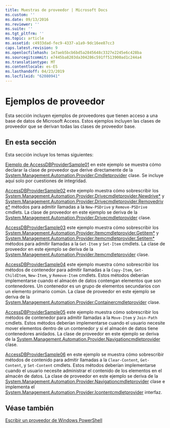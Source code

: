 ```yaml
---
title: Muestras de proveedor | Microsoft Docs
ms.custom: ''
ms.date: 09/13/2016
ms.reviewer: ''
ms.suite: ''
ms.tgt_pltfrm: ''
ms.topic: article
ms.assetid: c4933dad-fec9-4337-a1a9-9dc16ee87cc3
caps.latest.revision: 9
ms.openlocfilehash: 1e7aeb5bcb6bd5a2845648c3327e2245e6c428ba
ms.sourcegitcommit: e7445ba8203da304286c591ff513900ad1c244a4
ms.translationtype: MT
ms.contentlocale: es-ES
ms.lasthandoff: 04/23/2019
ms.locfileid: "62080941"
---
```

# <a name="provider-samples"></a>Ejemplos de proveedor

Esta sección incluyen ejemplos de proveedores que tienen acceso a una base de datos de Microsoft Access. Estos ejemplos incluyen las clases de proveedor que se derivan todas las clases de proveedor base.

## <a name="in-this-section"></a>En esta sección

Esta sección incluye los temas siguientes:

[Ejemplo de AccessDBProviderSample01](./accessdbprovidersample01.md) en este ejemplo se muestra cómo declarar la clase de proveedor que derive directamente de la [System.Management.Automation.Provider.Cmdletprovider](/dotnet/api/System.Management.Automation.Provider.CmdletProvider) clase. Se incluye aquí solo por cuestiones de integridad.

[AccessDBProviderSample02](./accessdbprovidersample02.md) este ejemplo muestra cómo sobrescribir los [System.Management.Automation.Provider.Drivecmdletprovider.Newdrive*](/dotnet/api/System.Management.Automation.Provider.DriveCmdletProvider.NewDrive) y [ System.Management.Automation.Provider.Drivecmdletprovider.Removedrive*](/dotnet/api/System.Management.Automation.Provider.DriveCmdletProvider.RemoveDrive) métodos para admitir llamadas a la `New-PSDrive` y `Remove-PSDrive` cmdlets. La clase de proveedor en este ejemplo se deriva de la [System.Management.Automation.Provider.Drivecmdletprovider](/dotnet/api/System.Management.Automation.Provider.DriveCmdletProvider) clase.

[AccessDBProviderSample03](./accessdbprovidersample03.md) este ejemplo muestra cómo sobrescribir los [System.Management.Automation.Provider.Itemcmdletprovider.Getitem*](/dotnet/api/System.Management.Automation.Provider.ItemCmdletProvider.GetItem) y [ System.Management.Automation.Provider.Itemcmdletprovider.Setitem*](/dotnet/api/System.Management.Automation.Provider.ItemCmdletProvider.SetItem) métodos para admitir llamadas a la `Get-Item` y `Set-Item` cmdlets. La clase de proveedor en este ejemplo se deriva de la [System.Management.Automation.Provider.Itemcmdletprovider](/dotnet/api/System.Management.Automation.Provider.ItemCmdletProvider) clase.

[AccessDBProviderSample04](./accessdbprovidersample04.md) este ejemplo muestra cómo sobrescribir los métodos de contenedor para admitir llamadas a la `Copy-Item`, `Get-ChildItem`, `New-Item`, y `Remove-Item` cmdlets. Estos métodos deberían implementarse cuando el almacén de datos contengan elementos que son contenedores. Un contenedor es un grupo de elementos secundarios con un elemento primario común. La clase de proveedor en este ejemplo se deriva de la [System.Management.Automation.Provider.Containercmdletprovider](/dotnet/api/System.Management.Automation.Provider.ContainerCmdletProvider) clase.

[AccessDBProviderSample05](./accessdbprovidersample05.md) este ejemplo muestra cómo sobrescribir los métodos de contenedor para admitir llamadas a la `Move-Item` y `Join-Path` cmdlets. Estos métodos deberían implementarse cuando el usuario necesite mover elementos dentro de un contenedor y si el almacén de datos tiene contenedores anidados. La clase de proveedor en este ejemplo se deriva de la [System.Management.Automation.Provider.Navigationcmdletprovider](/dotnet/api/System.Management.Automation.Provider.NavigationCmdletProvider) clase.

[AccessDBProviderSample06](./accessdbprovidersample06.md) en este ejemplo se muestra cómo sobrescribir métodos de contenido para admitir llamadas a la `Clear-Content`, `Get-Content`, y `Set-Content` cmdlets. Estos métodos deberían implementarse cuando el usuario necesite administrar el contenido de los elementos en el almacén de datos. La clase de proveedor en este ejemplo se deriva de la [System.Management.Automation.Provider.Navigationcmdletprovider](/dotnet/api/System.Management.Automation.Provider.NavigationCmdletProvider) clase e implementa el [ System.Management.Automation.Provider.Icontentcmdletprovider](/dotnet/api/System.Management.Automation.Provider.IContentCmdletProvider) interfaz.

## <a name="see-also"></a>Véase también

[Escribir un proveedor de Windows PowerShell](./writing-a-windows-powershell-provider.md)
